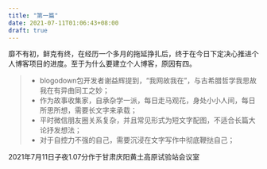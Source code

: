 ```yaml
---
title: "第一篇"
date: 2021-07-11T01:06:43+08:00
draft: true
---
```

  靡不有初，鲜克有终，在经历一个多月的拖延挣扎后，终于在今日下定决心推进个人博客项目的进度。至于为什么要建立个人博客，原因有四。

> * blogodown包开发者谢益辉提到，“我网故我在”，与古希腊哲学我思故我在有异曲同工之妙；
> * 作为故事收集家，自承杂学一派，每日走马观花，身处小小人间，每日所思所想，需要长文字来承载；
> * 平时微信朋友圈关系复杂，并且常见形式为短文字配图，不适合长篇大论抒发想法；
> * 对于自控力不强的自己，需要沉浸在文字写作中彻底鞭挞自己；

  2021年7月11日子夜1.07分作于甘肃庆阳黄土高原试验站会议室